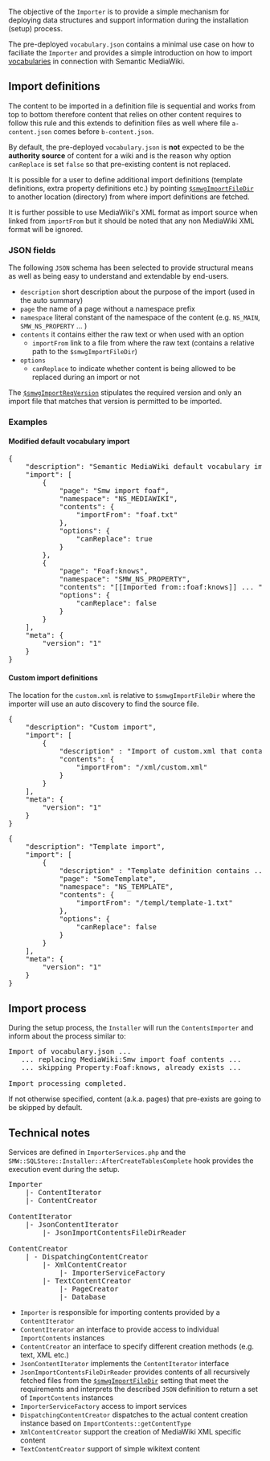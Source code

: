 The objective of the `Importer` is to provide a simple mechanism for deploying
data structures and support information during the installation (setup) process.

The pre-deployed `vocabulary.json` contains a minimal use case on how to faciliate 
the `Importer` and provides a simple introduction on how to import [vocabularies](https://www.semantic-mediawiki.org/wiki/Help:Import_vocabulary) in connection with Semantic MediaWiki.

## Import definitions

The content to be imported in a definition file is sequential and works from top to bottom
therefore content that relies on other content requires to follow this rule and
this extends to definition files as well where file `a-content.json` comes before
`b-content.json`.

By default, the pre-deployed `vocabulary.json` is __not__ expected to be the __authority
source__ of content for a wiki and is the reason why option `canReplace` is set `false`
so that pre-existing content is not replaced.

It is possible for a user to define additional import definitions (template definitions,
extra property definitions etc.) by pointing [`$smwgImportFileDir`](https://www.semantic-mediawiki.org/wiki/Help:$smwgImportFileDir)
to another location (directory) from where import definitions are fetched.

It is further possible to use MediaWiki's XML format as import source when linked from
`importFrom` but it should be noted that any non MediaWiki XML format will be ignored.

### JSON fields

The following `JSON` schema has been selected to provide structural means as
well as being easy to understand and extendable by end-users.

* `description` short description about the purpose of the import (used in the auto summary)
* `page` the name of a page without a namespace prefix
* `namespace` literal constant of the namespace of the content  (e.g. `NS_MAIN`, `SMW_NS_PROPERTY` ... )
* `contents` it contains either the raw text or when used with an option
  * `importFrom` link to a file from where the raw text (contains a relative path to the `$smwgImportFileDir`)
* `options`
  * `canReplace` to indicate whether content is being allowed to be replaced during
  an import or not

The [`$smwgImportReqVersion`](https://www.semantic-mediawiki.org/wiki/Help:$smwgImportReqVersion) stipulates
the required version and only an import file that matches that version is permitted to be imported.

### Examples

#### Modified default vocabulary import

<pre>
{
	"description": "Semantic MediaWiki default vocabulary import",
	"import": [
		{
			"page": "Smw import foaf",
			"namespace": "NS_MEDIAWIKI",
			"contents": {
				"importFrom": "foaf.txt"
			},
			"options": {
				"canReplace": true
			}
		},
		{
			"page": "Foaf:knows",
			"namespace": "SMW_NS_PROPERTY",
			"contents": "[[Imported from::foaf:knows]] ... ",
			"options": {
				"canReplace": false
			}
		}
	],
	"meta": {
		"version": "1"
	}
}
</pre>

#### Custom import definitions

The location for the `custom.xml` is relative to `$smwgImportFileDir` where the
importer will use an auto discovery to find the source file.

<pre>
{
	"description": "Custom import",
	"import": [
		{
			"description" : "Import of custom.xml that contains ...",
			"contents": {
				"importFrom": "/xml/custom.xml"
			}
		}
	],
	"meta": {
		"version": "1"
	}
}
</pre>

<pre>
{
	"description": "Template import",
	"import": [
		{
			"description" : "Template definition contains ...",
			"page": "SomeTemplate",
			"namespace": "NS_TEMPLATE",
			"contents": {
				"importFrom": "/templ/template-1.txt"
			},
			"options": {
				"canReplace": false
			}
		}
	],
	"meta": {
		"version": "1"
	}
}
</pre>

## Import process

During the setup process, the `Installer` will run the `ContentsImporter` and inform
about the process similar to:

<pre>
Import of vocabulary.json ...
   ... replacing MediaWiki:Smw import foaf contents ...
   ... skipping Property:Foaf:knows, already exists ...

Import processing completed.
</pre>

If not otherwise specified, content (a.k.a. pages) that pre-exists are going to be skipped by default.

## Technical notes

Services are defined in `ImporterServices.php` and the `SMW::SQLStore::Installer::AfterCreateTablesComplete` hook
provides the execution event during the setup.

<pre>
Importer
	|- ContentIterator
	|- ContentCreator

ContentIterator
	|- JsonContentIterator
		|- JsonImportContentsFileDirReader

ContentCreator
	| - DispatchingContentCreator
		|- XmlContentCreator
			|- ImporterServiceFactory
		|- TextContentCreator
			|- PageCreator
			|- Database
</pre>

* `Importer` is responsible for importing contents provided by a `ContentIterator`
* `ContentIterator` an interface to provide access to individual `ImportContents` instances
* `ContentCreator` an interface to specify different creation methods (e.g. text, XML etc.)
* `JsonContentIterator` implements the `ContentIterator` interface
* `JsonImportContentsFileDirReader` provides contents of all recursively fetched files from the [`$smwgImportFileDir`](https://www.semantic-mediawiki.org/wiki/Help:$smwgImportFileDir)
  setting that meet the requirements and interprets the described `JSON` definition to return a set of `ImportContents` instances
* `ImporterServiceFactory` access to import services
* `DispatchingContentCreator` dispatches to the actual content creation instance based on `ImportContents::getContentType`
* `XmlContentCreator` support the creation of MediaWiki XML specific content
* `TextContentCreator` support of simple wikitext content
